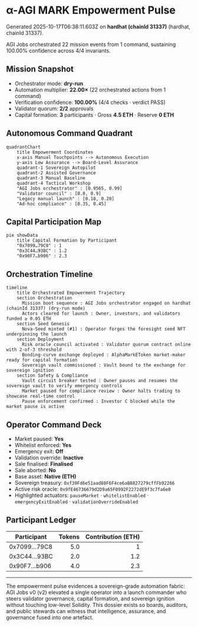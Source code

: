 # α-AGI MARK Empowerment Pulse

Generated 2025-10-17T06:38:11.603Z on **hardhat (chainId 31337)** (hardhat, chainId 31337).

AGI Jobs orchestrated 22 mission events from 1 command, sustaining 100.00% confidence across 4/4 invariants.

## Mission Snapshot

- Orchestrator mode: **dry-run**
- Automation multiplier: **22.00×** (22 orchestrated actions from 1 command)
- Verification confidence: **100.00%** (4/4 checks · verdict PASS)
- Validator quorum: **2/2** approvals
- Capital formation: **3** participants · Gross **4.5 ETH** · Reserve **0 ETH**

## Autonomous Command Quadrant

```mermaid
quadrantChart
    title Empowerment Coordinates
    x-axis Manual Touchpoints --> Autonomous Execution
    y-axis Low Assurance --> Board-Level Assurance
    quadrant-1 Sovereign Autopilot
    quadrant-2 Assisted Governance
    quadrant-3 Manual Baseline
    quadrant-4 Tactical Workshop
    "AGI Jobs orchestrator" : [0.9565, 0.99]
    "Validator council" : [0.8, 0.9]
    "Legacy manual launch" : [0.18, 0.20]
    "Ad-hoc compliance" : [0.35, 0.45]
```

## Capital Participation Map

```mermaid
pie showData
    title Capital Formation by Participant
    "0x7099…79C8" : 1
    "0x3C44…93BC" : 1.2
    "0x90F7…b906" : 2.3
```

## Orchestration Timeline

```mermaid
timeline
    title Orchestrated Empowerment Trajectory
    section Orchestration
      Mission boot sequence : AGI Jobs orchestrator engaged on hardhat (chainId 31337) (dry-run mode)
      Actors cleared for launch : Owner, investors, and validators funded ≥ 0.05 ETH
    section Seed Genesis
      Nova-Seed minted (#1) : Operator forges the foresight seed NFT underpinning the launch
    section Deployment
      Risk oracle council activated : Validator quorum contract online with 2-of-3 threshold
      Bonding-curve exchange deployed : AlphaMarkEToken market-maker ready for capital formation
      Sovereign vault commissioned : Vault bound to the exchange for sovereign ignition
    section Safety & Compliance
      Vault circuit breaker tested : Owner pauses and resumes the sovereign vault to verify emergency controls
      Market paused for compliance review : Owner halts trading to showcase real-time control
      Pause enforcement confirmed : Investor C blocked while the market pause is active
```

## Operator Command Deck

- Market paused: **Yes**
- Whitelist enforced: **Yes**
- Emergency exit: **Off**
- Validation override: **Inactive**
- Sale finalised: **Finalised**
- Sale aborted: **No**
- Base asset: **Native (ETH)**
- Sovereign treasury: `0xf39Fd6e51aad88F6F4ce6aB8827279cffFb92266`
- Active risk oracle: `0x9fE46736679d2D9a65F0992F2272dE9f3c7fa6e0`
- Highlighted actuators: `pauseMarket` · `whitelistEnabled` · `emergencyExitEnabled` · `validationOverrideEnabled`

## Participant Ledger

| Participant | Tokens | Contribution (ETH) |
| --- | ---: | ---: |
| 0x7099…79C8 | 5.0 | 1 |
| 0x3C44…93BC | 2.0 | 1.2 |
| 0x90F7…b906 | 4.0 | 2.3 |

---

The empowerment pulse evidences a sovereign-grade automation fabric: AGI Jobs v0 (v2) elevated a single operator into a
launch commander who steers validator governance, capital formation, and sovereign ignition without touching low-level
Solidity. This dossier exists so boards, auditors, and public stewards can witness that intelligence, assurance, and
governance fused into one artefact.
